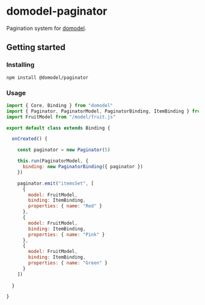 # domodel-paginator

Pagination system for [domodel](https://github.com/thoughtsunificator/domodel).

## Getting started

### Installing

``npm install @domodel/paginator``

### Usage

```javascript
import { Core, Binding } from "domodel"
import { Paginator, PaginatorModel, PaginatorBinding, ItemBinding } from "@domodel/paginator"
import FruitModel from "/model/fruit.js"

export default class extends Binding {

  onCreated() {

    const paginator = new Paginator(5)

    this.run(PaginatorModel, {
      binding: new PaginatorBinding({ paginator })
    })

    paginator.emit("itemsSet", [
      {
        model: FruitModel,
        binding: ItemBinding,
        properties: { name: "Red" }
      },
      {
        model: FruitModel,
        binding: ItemBinding,
        properties: { name: "Pink" }
      },
      {
        model: FruitModel,
        binding: ItemBinding,
        properties: { name: "Green" }
      }
    ])
    
  }

}
```
